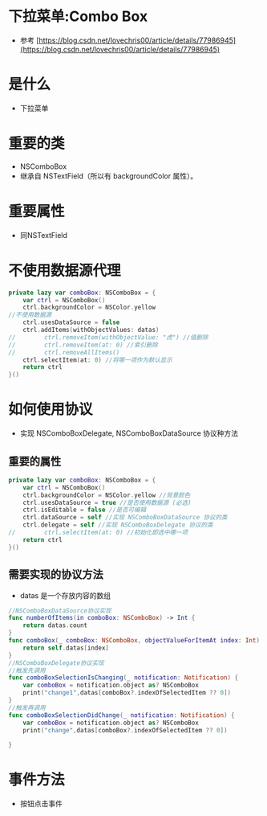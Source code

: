 # 下拉菜单:Combo Box

- 参考 [https://blog.csdn.net/lovechris00/article/details/77986945](https://blog.csdn.net/lovechris00/article/details/77986945)

# 是什么

- 下拉菜单

# 重要的类

- NSComboBox
- 继承自 NSTextField（所以有 backgroundColor 属性）。

# 重要属性

- 同NSTextField

# 不使用数据源代理

```swift
private lazy var comboBox: NSComboBox = {
    var ctrl = NSComboBox()
    ctrl.backgroundColor = NSColor.yellow
//不使用数据源
    ctrl.usesDataSource = false
    ctrl.addItems(withObjectValues: datas)
//        ctrl.removeItem(withObjectValue: "虎") //值删除
//        ctrl.removeItem(at: 0) //索引删除
//        ctrl.removeAllItems()
    ctrl.selectItem(at: 0) //将哪一项作为默认显示
    return ctrl
}()
```

# 如何使用协议

- 实现 NSComboBoxDelegate, NSComboBoxDataSource 协议种方法

## 重要的属性

```swift
private lazy var comboBox: NSComboBox = {
    var ctrl = NSComboBox()
    ctrl.backgroundColor = NSColor.yellow //背景颜色
    ctrl.usesDataSource = true //是否使用数据源 (必选)
    ctrl.isEditable = false //是否可编辑
    ctrl.dataSource = self //实现 NSComboBoxDataSource 协议的类
    ctrl.delegate = self //实现 NSComboBoxDelegate 协议的类
//        ctrl.selectItem(at: 0) //初始化即选中哪一项
    return ctrl
}()
```

## 需要实现的协议方法

- datas 是一个存放内容的数组

```swift
//NSComboBoxDataSource协议实现
func numberOfItems(in comboBox: NSComboBox) -> Int {
    return datas.count
}
func comboBox(_ comboBox: NSComboBox, objectValueForItemAt index: Int) -> Any? {
    return self.datas[index]
}
//NSComboBoxDelegate协议实现
//触发先调用
func comboBoxSelectionIsChanging(_ notification: Notification) {
    var comboBox = notification.object as? NSComboBox
    print("change1",datas[comboBox?.indexOfSelectedItem ?? 0])
}
//触发再调用
func comboBoxSelectionDidChange(_ notification: Notification) {
    var comboBox = notification.object as? NSComboBox
    print("change",datas[comboBox?.indexOfSelectedItem ?? 0])
    
}
```

# 事件方法

- 按钮点击事件